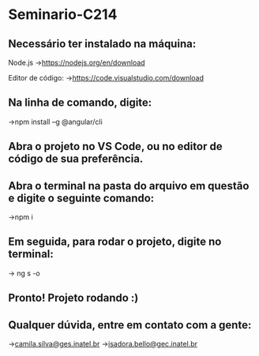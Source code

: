 # Seminario-C214

## Necessário ter instalado na máquina:

Node.js
->https://nodejs.org/en/download

Editor de código:
->https://code.visualstudio.com/download

## Na linha de comando, digite:
->npm install –g @angular/cli

## Abra o projeto no VS Code, ou no editor de código de sua preferência.

## Abra o terminal na pasta do arquivo em questão e digite o seguinte comando:
->npm i

## Em seguida, para rodar o projeto, digite no terminal:
-> ng s -o

## Pronto! Projeto rodando :)

## Qualquer dúvida, entre em contato com a gente:

->camila.silva@ges.inatel.br
->isadora.bello@gec.inatel.br
